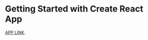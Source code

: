 # Getting Started with Create React App

 [APP LINK](https://github.com/facebook/create-react-app).

